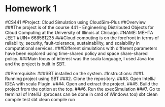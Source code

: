 # Homework 1
#CS441
#Project: Cloud Simulation using CloudSim-Plus
##Overview
###The project is of the course 441 - Engineering Distributed Objects for Cloud Computing at the University of Illinois at Chicago.
#NAME: MEHTA JEET
#UIN= 668581235
###Cloud computing is on the forefront in terms of reliability, security, fault-tolerance, sustainability, and scalability in computational services.
###Different simulations with different parameters have been explored using time-shared policy and space share-shared policy.
###Main focus of interest was the scala language, I used Java too and the project is built in SBT.

##Prerequisite:
###SBT installed on the system.
#Instructions:
###1. Running project using SBT
###2. Clone the repository.
###3. Open IntelliJ IDEA with scala Plugin.
###4. Open and extract the project.
###5. Build the project from the option at the top.
###6. Run the execSimulation 
###7. Go to terminal of IntelliJ :(process can be done in cmd of Windows too)
    sbt clean compile test
    sbt clean compile run